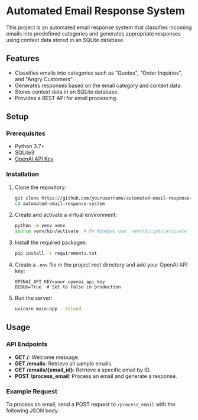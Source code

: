 # Automated Email Response System

This project is an automated email response system that classifies incoming emails into predefined categories and generates appropriate responses using context data stored in an SQLite database.

## Features

- Classifies emails into categories such as "Quotes", "Order Inquiries", and "Angry Customers".
- Generates responses based on the email category and context data.
- Stores context data in an SQLite database.
- Provides a REST API for email processing.

## Setup

### Prerequisites

- Python 3.7+
- SQLite3
- [OpenAI API Key](https://beta.openai.com/signup/)

### Installation

1. Clone the repository:
    ```sh
    git clone https://github.com/yourusername/automated-email-response-system.git
    cd automated-email-response-system
    ```

2. Create and activate a virtual environment:
    ```sh
    python -m venv venv
    source venv/bin/activate  # On Windows use `venv\Scripts\activate`
    ```

3. Install the required packages:
    ```sh
    pip install -r requirements.txt
    ```

4. Create a `.env` file in the project root directory and add your OpenAI API key:
    ```env
    OPENAI_API_KEY=your_openai_api_key
    DEBUG=True  # Set to False in production
    ```

5. Run the server:
    ```sh
    uvicorn main:app --reload
    ```

## Usage

### API Endpoints

- **GET /**: Welcome message.
- **GET /emails**: Retrieve all sample emails.
- **GET /emails/{email_id}**: Retrieve a specific email by ID.
- **POST /process_email**: Process an email and generate a response.

### Example Request

To process an email, send a POST request to `/process_email` with the following JSON body:
